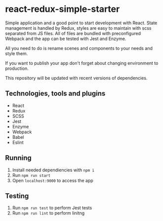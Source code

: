 # react-redux-simple-starter
Simple application and a good point to start development with React.
State management is handled by Redux, styles are easy to maintain with scss separated from JS files.
All of files are bundled with preconfigured Webpack and the app can be tested with Jest and Enzyme.

All you need to do is rename scenes and components to your needs and style them.

If you want to publish your app don't forget about changing environment to production.

This repository will be updated with recent versions of dependencies.

## Technologies, tools and plugins
* React 
* Redux
* SCSS
* Jest
* Enzyme
* Webpack
* Babel
* Eslint

## Running
1. Install needed dependiencies with `npm i`
2. Run `npm run start`
3. Open `localhost:9000` to access the app

## Testing
1. Run `npm run test` to perform Jest tests
2. Run `npm run lint` to perform linitng 
